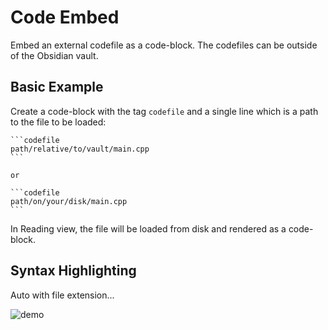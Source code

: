 # Code Embed

Embed an external codefile as a code-block. The codefiles can be outside
of the Obsidian vault.

## Basic Example

Create a code-block with the tag `codefile` and a single line which is a
path to the file to be loaded:

    ```codefile
    path/relative/to/vault/main.cpp
    ```  
	  
	or   
	  	
    ```codefile  
    path/on/your/disk/main.cpp  
    ```	  
	

In Reading view, the file will be loaded from disk and rendered as a
code-block.

## Syntax Highlighting

Auto with file extension...

![demo](https://youtu.be/cDhnNdyxSjE)
